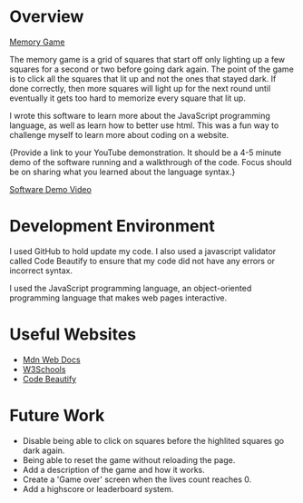 # Overview

[Memory Game](https://polaroll.github.io/Memory_game/)

The memory game is a grid of squares that start off only lighting up a few squares for a second or two before going dark again. The point of the game is to click all the squares that lit up and not the ones that stayed dark. If done correctly, then more squares will light up for the next round until eventually it gets too hard to memorize every square that lit up.

I wrote this software to learn more about the JavaScript programming language, as well as learn how to better use html. This was a fun way to challenge myself to learn more about coding on a website.

{Provide a link to your YouTube demonstration. It should be a 4-5 minute demo of the software running and a walkthrough of the code. Focus should be on sharing what you learned about the language syntax.}

[Software Demo Video](http://youtube.link.goes.here)

# Development Environment

I used GitHub to hold update my code. I also used a javascript validator called Code Beautify to ensure that my code did not have any errors or incorrect syntax.

I used the JavaScript programming language, an object-oriented programming language that makes web pages interactive.

# Useful Websites

- [Mdn Web Docs](https://developer.mozilla.org/en-US/docs/Web/JavaScript)
- [W3Schools](https://www.w3schools.com/js/)
- [Code Beautify](https://codebeautify.org/jsvalidate)

# Future Work

- Disable being able to click on squares before the highlited squares go dark again.
- Being able to reset the game without reloading the page.
- Add a description of the game and how it works.
- Create a 'Game over' screen when the lives count reaches 0.
- Add a highscore or leaderboard system.